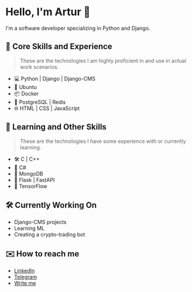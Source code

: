 # Hello, I'm Artur 👋
I'm a software developer specializing in Python and Django.

## 🧠 Core Skills and Experience 
> These are the technologies I am highly proficient in and use in actual work scenarios.

- 💻 Python | Django | Django-CMS
- 🐧 Ubuntu
- 📦 Docker
- 💾 PostgreSQL | Redis
- 🌐 HTML | CSS | JavaScript

## 🌱 Learning and Other Skills
> These are the technologies I have some experience with or currently learning.

- 🛠️ C | C++
- 🤖 C#
- 🍃 MongoDB
- 🐍 Flask | FastAPI
- 🦾 TensorFlow

## 🛠️ Currently Working On
- Django-CMS projects
- Learning ML
- Creating a crypto-trading bot

## ✉️ How to reach me
- [LinkedIn](https://www.linkedin.com/in/artur-romanchenko-35636826b/)
- [Telegram](https://t.me/nayti_mayonez)
- [Write me](mailto:RomanchenkoAS@yandex.ru)
